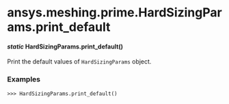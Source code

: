 # ansys.meshing.prime.HardSizingParams.print_default



#### *static* HardSizingParams.print_default()

Print the default values of `HardSizingParams` object.

### Examples

```pycon
>>> HardSizingParams.print_default()
```

<!-- !! processed by numpydoc !! -->
